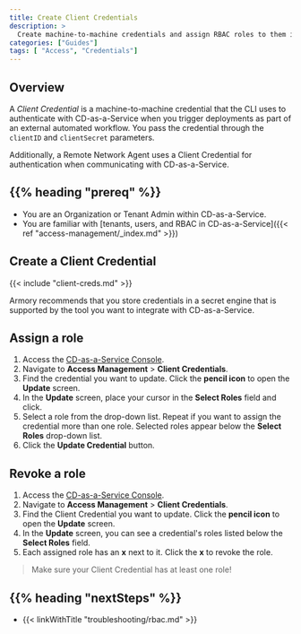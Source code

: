 ```yaml
---
title: Create Client Credentials
description: >
  Create machine-to-machine credentials and assign RBAC roles to them in Armory CD-as-a-Service.
categories: ["Guides"]
tags: [ "Access", "Credentials"]
---
```


## Overview

A _Client Credential_ is a machine-to-machine credential that the CLI uses to authenticate with CD-as-a-Service when you trigger deployments as part of an external automated workflow. You pass the credential through the `clientID` and `clientSecret` parameters.

Additionally, a Remote Network Agent uses a Client Credential for authentication when communicating with CD-as-a-Service.

## {{% heading "prereq" %}}

* You are an Organization or Tenant Admin within CD-as-a-Service.
* You are familiar with [tenants, users, and RBAC in CD-as-a-Service]({{< ref "access-management/_index.md" >}})


## Create a Client Credential

{{< include "client-creds.md" >}}

Armory recommends that you store credentials in a secret engine that is supported by the tool you want to integrate with CD-as-a-Service.

## Assign a role

1. Access the [CD-as-a-Service Console](https://console.cloud.armory.io).
1. Navigate to **Access Management** > **Client Credentials**.
1. Find the credential you want to update. Click the **pencil icon** to open the **Update** screen.
1. In the **Update** screen, place your cursor in the **Select Roles** field and click.
1. Select a role from the drop-down list. Repeat if you want to assign the credential more than one role. Selected roles appear below the **Select Roles** drop-down list.
1. Click the **Update Credential** button.

## Revoke a role

1. Access the [CD-as-a-Service Console](https://console.cloud.armory.io).
1. Navigate to **Access Management** > **Client Credentials**.
1. Find the Client Credential you want to update. Click the **pencil icon** to open the **Update** screen.
1. In the **Update** screen, you can see a credential's roles listed below the **Select Roles** field.
1. Each assigned role has an **x** next to it. Click the **x** to revoke the role.

>Make sure your Client Credential has at least one role!

## {{% heading "nextSteps" %}}

* {{< linkWithTitle "troubleshooting/rbac.md" >}}